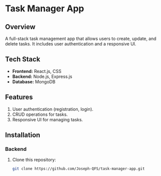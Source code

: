 # Task Manager App

## Overview
A full-stack task management app that allows users to create, update, and delete tasks. It includes user authentication and a responsive UI.

## Tech Stack
- **Frontend:** React.js, CSS
- **Backend:** Node.js, Express.js
- **Database:** MongoDB

## Features
1. User authentication (registration, login).
2. CRUD operations for tasks.
3. Responsive UI for managing tasks.

## Installation

### Backend
1. Clone this repository:
   ```bash
   git clone https://github.com/Joseph-QFS/task-manager-app.git

